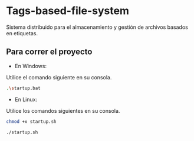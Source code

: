 # Tags-based-file-system
Sistema distribuido para el almacenamiento y gestión de archivos basados en etiquetas.

## Para correr el proyecto

- En Windows:

Utilice el comando siguiente en su consola.
```bash
.\startup.bat
```

- En Linux:

Utilice los comandos siguientes en su consola.
```bash
chmod +x startup.sh

./startup.sh
```
